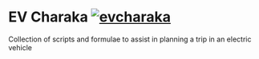 # EV Charaka [![evcharaka](https://github.com/sh1457/ev-charaka/actions/workflows/test.yml/badge.svg)](https://github.com/sh1457/ev-charaka/actions/workflows/test.yml)

Collection of scripts and formulae to assist in planning a trip in an electric vehicle
